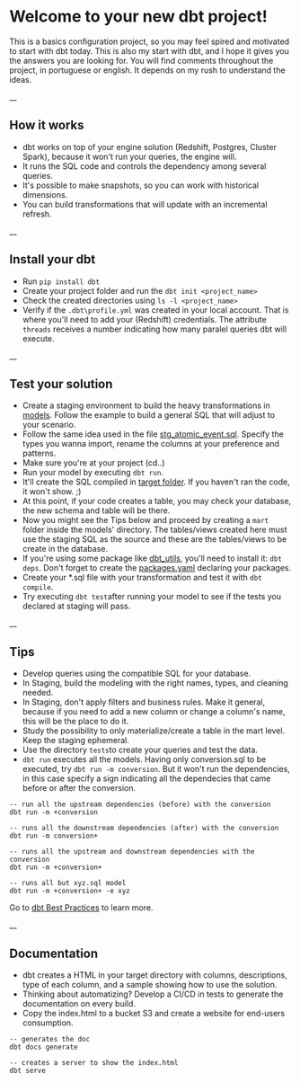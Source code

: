 # Welcome to your new dbt project!

This is a basics configuration project, so you may feel spired and motivated to start with dbt today. This is also my start with dbt, and I hope it gives you the answers you are looking for.
You will find comments throughout the project, in portuguese or english. It depends on my rush to understand the ideas. 

__

## How it works

* dbt works on top of your engine solution (Redshift, Postgres, Cluster Spark), because it won't run your queries, the engine will.
* It runs the SQL code and controls the dependency among several queries.
* It's possible to make snapshots, so you can work with historical dimensions.
* You can build transformations that will update with an incremental refresh.

__

## Install your dbt

* Run `pip install dbt`
* Create your project folder and run the `dbt init <project_name>` 
* Check the created directories using `ls -l <project_name>`
* Verify if the `.dbt\profile.yml` was created in your local account. That is where you'll need to add your (Redshift) credentials. The attribute `threads` receives a number indicating how many paralel queries dbt will execute.

__

## Test your solution

* Create a staging environment to build the heavy transformations in [models](.\models\staging). Follow the example to build a general SQL that will adjust to your scenario.
* Follow the same idea used in the file [stg_atomic_event.sql](.\models\staging\stg_atomic_events.sql). Specify the types you wanna import, rename the columns at your preference and patterns.
* Make sure you're at your project (cd..)
* Run your model by executing `dbt run`.
* It'll create the SQL compiled in [target folder](.\target\compiled\dbt_hello_world\models\staging). If you haven't ran the code, it won't show. ;)
* At this point, if your code creates a table, you may check your database, the new schema and table will be there.
* Now you might see the Tips below and proceed by creating a `mart` folder inside the models' directory. The tables/views created here must use the staging SQL as the source and these are the tables/views to be create in the database.
* If you're using some package like [dbt_utils](https://github.com/dbt-labs/dbt-utils), you'll need to install it:  `dbt deps`. Don't forget to create the [packages.yaml](\packages.yaml) declaring your packages.
* Create your *.sql file with your transformation and test it with `dbt compile`.
* Try executing `dbt test`after running your model to see if the tests you declared at staging will pass.

__

## Tips

* Develop queries using the compatible SQL for your database.
* In Staging, build the modeling with the right names, types, and cleaning needed. 
* In Staging, don't apply filters and business rules. Make it general, because if you need to add a new column or change a column's name, this will be the place to do it. 
* Study the possibility to only materialize/create a table in the mart level. Keep the staging ephemeral.
* Use the directory `tests`to create your queries and test the data.
* `dbt run` executes all the models. Having only conversion.sql to be executed, try `dbt run -m conversion`. But it won't run the dependencies, in this case specify a sign indicating all the dependecies that came before or after the conversion.
```
-- run all the upstream dependencies (before) with the conversion
dbt run -m +conversion

-- runs all the downstream dependencies (after) with the conversion
dbt run -m conversion+

-- runs all the upstream and downstream dependencies with the conversion
dbt run -m +conversion+

-- runs all but xyz.sql model
dbt run -m +conversion+ -e xyz
```

Go to [dbt Best Practices](https://docs.getdbt.com/docs/guides/best-practices) to learn more.

__

## Documentation

* dbt creates a HTML in your target directory with columns, descriptions, type of each column, and a sample showing how to use the solution.
* Thinking about automatizing? Develop a CI/CD in tests to generate the documentation on every build.
* Copy the index.html to a bucket S3 and create a website for end-users consumption.

```
-- generates the doc
dbt docs generate

-- creates a server to show the index.html 
dbt serve
```